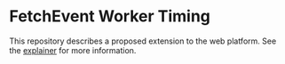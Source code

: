 # FetchEvent Worker Timing

This repository describes a proposed extension to the web platform.  See the [explainer] for more information.

[explainer]: explainer.md
